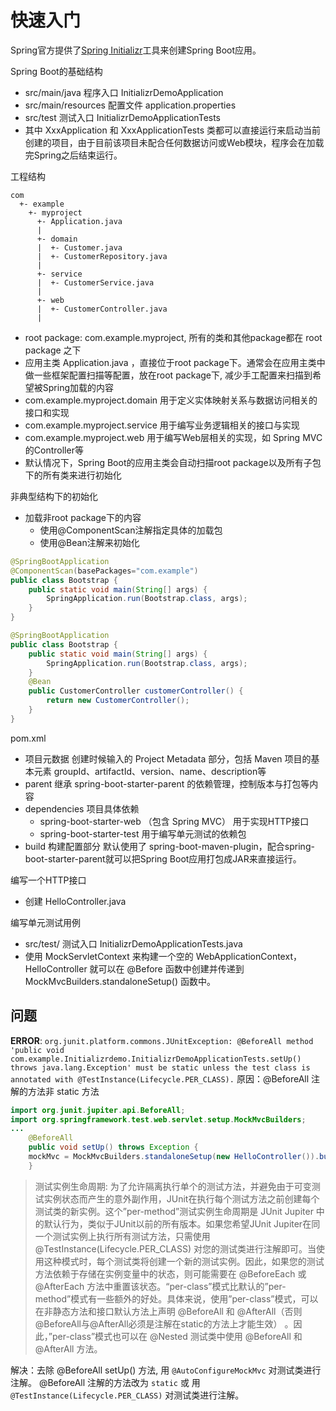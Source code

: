 # 快速入门

Spring官方提供了[Spring Initializr](https://start.spring.io/)工具来创建Spring Boot应用。

Spring Boot的基础结构

- src/main/java 程序入口 InitializrDemoApplication
- src/main/resources 配置文件 application.properties
- src/test 测试入口 InitializrDemoApplicationTests
- 其中 XxxApplication 和 XxxApplicationTests 类都可以直接运行来启动当前创建的项目，由于目前该项目未配合任何数据访问或Web模块，程序会在加载完Spring之后结束运行。

工程结构

```text
com
  +- example
    +- myproject
      +- Application.java
      |
      +- domain
      |  +- Customer.java
      |  +- CustomerRepository.java
      |
      +- service
      |  +- CustomerService.java
      |
      +- web
      |  +- CustomerController.java
      |
```

- root package: com.example.myproject, 所有的类和其他package都在 root package 之下
- 应用主类 Application.java ，直接位于root package下。通常会在应用主类中做一些框架配置扫描等配置，放在root package下, 减少手工配置来扫描到希望被Spring加载的内容
- com.example.myproject.domain 用于定义实体映射关系与数据访问相关的接口和实现
- com.example.myproject.service 用于编写业务逻辑相关的接口与实现
- com.example.myproject.web 用于编写Web层相关的实现，如 Spring MVC的Controller等
- 默认情况下，Spring Boot的应用主类会自动扫描root package以及所有子包下的所有类来进行初始化

非典型结构下的初始化

- 加载非root package下的内容
  - 使用@ComponentScan注解指定具体的加载包
  - 使用@Bean注解来初始化

```java
@SpringBootApplication
@ComponentScan(basePackages="com.example")
public class Bootstrap {
    public static void main(String[] args) {
        SpringApplication.run(Bootstrap.class, args);
    }
}

@SpringBootApplication
public class Bootstrap {
    public static void main(String[] args) {
        SpringApplication.run(Bootstrap.class, args);
    }
    @Bean
    public CustomerController customerController() {
        return new CustomerController();
    }
}
```

pom.xml

- 项目元数据 创建时候输入的 Project Metadata 部分，包括 Maven 项目的基本元素 groupId、artifactId、version、name、description等
- parent 继承 spring-boot-starter-parent 的依赖管理，控制版本与打包等内容
- dependencies 项目具体依赖
  - spring-boot-starter-web （包含 Spring MVC） 用于实现HTTP接口
  - spring-boot-starter-test 用于编写单元测试的依赖包
- build 构建配置部分 默认使用了 spring-boot-maven-plugin，配合spring-boot-starter-parent就可以把Spring Boot应用打包成JAR来直接运行。

编写一个HTTP接口

- 创建 HelloController.java

编写单元测试用例

- src/test/ 测试入口 InitializrDemoApplicationTests.java
- 使用 MockServletContext 来构建一个空的 WebApplicationContext，HelloController 就可以在 @Before 函数中创建并传递到 MockMvcBuilders.standaloneSetup() 函数中。

## 问题

**ERROR**: `org.junit.platform.commons.JUnitException: @BeforeAll method 'public void com.example.Initializrdemo.InitializrDemoApplicationTests.setUp() throws java.lang.Exception' must be static unless the test class is annotated with @TestInstance(Lifecycle.PER_CLASS).`
原因：@BeforeAll 注解的方法非 static 方法

```java
import org.junit.jupiter.api.BeforeAll;
import org.springframework.test.web.servlet.setup.MockMvcBuilders;
...
    @BeforeAll
    public void setUp() throws Exception {
    mockMvc = MockMvcBuilders.standaloneSetup(new HelloController()).build();
    }
```

> 测试实例生命周期: 为了允许隔离执行单个的测试方法，并避免由于可变测试实例状态而产生的意外副作用，JUnit在执行每个测试方法之前创建每个测试类的新实例。这个”per-method”测试实例生命周期是 JUnit Jupiter 中的默认行为，类似于JUnit以前的所有版本。如果您希望JUnit Jupiter在同一个测试实例上执行所有测试方法，只需使用 @TestInstance(Lifecycle.PER_CLASS) 对您的测试类进行注解即可。当使用这种模式时，每个测试类将创建一个新的测试实例。因此，如果您的测试方法依赖于存储在实例变量中的状态，则可能需要在 @BeforeEach 或 @AfterEach 方法中重置该状态。“per-class”模式比默认的”per-method”模式有一些额外的好处。具体来说，使用”per-class”模式，可以在非静态方法和接口默认方法上声明 @BeforeAll 和 @AfterAll（否则@BeforeAll与@AfterAll必须是注解在static的方法上才能生效） 。因此，”per-class”模式也可以在 @Nested 测试类中使用 @BeforeAll 和 @AfterAll 方法。

解决：去除 @BeforeAll setUp() 方法, 用 `@AutoConfigureMockMvc` 对测试类进行注解。
@BeforeAll 注解的方法改为 `static` 或 用 `@TestInstance(Lifecycle.PER_CLASS)` 对测试类进行注解。
